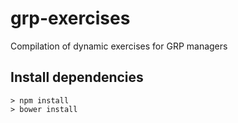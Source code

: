# grp-exercises
Compilation of dynamic exercises for GRP managers

## Install dependencies

```
> npm install
> bower install
```
